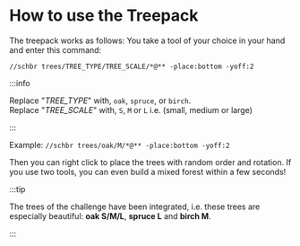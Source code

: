# How to use the Treepack

The treepack works as follows: You take a tool of your choice in your hand and enter this command:

    //schbr trees/TREE_TYPE/TREE_SCALE/*@** -place:bottom -yoff:2


:::info

Replace "_TREE_TYPE_" with, `oak`, `spruce`, or `birch`.<br/>
Replace "_TREE_SCALE_" with, `S`, `M` or `L` i.e. (small, medium or large)

:::


Example: `//schbr trees/oak/M/*@** -place:bottom -yoff:2`

Then you can right click to place the trees with random order and rotation. If you use two tools, you can even build a mixed forest within a few seconds!

:::tip

The trees of the challenge have been integrated, i.e. these trees are especially beautiful: **oak S/M/L**, **spruce L** and **birch M**.

:::

